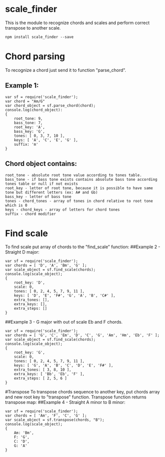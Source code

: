 # scale_finder

This is the module to recognize chords and scales and perform correct transpose to another scale. 

    npm install scale_finder --save

# Chord parsing
To recognize a chord just send it to function "parse_chord".
## Example 1:

    var sf = require('scale_finder');
    var chord = "Am/G"
    var chord_object = sf.parse_chord(chord);
    console.log(chord_object):
    { 
        root_tone: 9,
        bass_tone: 7,
        root_key: 'A',
        bass_key: 'G',
        tones: [ 0, 3, 7, 10 ],
        keys: [ 'A', 'C', 'E', 'G' ],
        suffix: 'm' 
    }
    
## Chord object contains:
    root_tone - absolute root tone value according to tones table.
    bass_tone - if bass tone exists contains absolute bass tone according tones table or null if not exists
    root_key - letter of root tone, because it is possible to have same tone but different letters (ex: A# and Gb)
    bass_key - letter of bass tone
    tones - chord_tones - array of tones in chord relative to root tone which is 0
    keys - chord_keys - array of letters for chord tones 
    suffix - chord modifier
    
# Find scale
To find scale put array of chords to the "find_scale" function:
##Example 2 - Straight D major: 

    var sf = require('scale_finder');
    var chords = [ 'D', 'A', 'Bm', 'G' ];
    var scale_object = sf.find_scale(chords);
    console.log(scale_object);
    { 
        root_key: 'D',
        scale: 0,
        tones: [ 0, 2, 4, 5, 7, 9, 11 ],
        keys: [ 'D', 'E', 'F#', 'G', 'A', 'B', 'C#' ],
        extra_tones: [],
        extra_keys: [],
        extra_steps: [] 
    }
##Example 3 - G major with out of scale Eb and F chords.

    var sf = require('scale_finder');
    var chords = [ 'G', 'C', 'Em', 'D', 'C', 'G', 'Am', 'Hm', 'Eb', 'F' ];
    var scale_object = sf.find_scale(chords);
    console.log(scale_object);
    { 
        root_key: 'G',
        scale: 0,
        tones: [ 0, 2, 4, 5, 7, 9, 11 ],
        keys: [ 'G', 'A', 'B', 'C', 'D', 'E', 'F#' ],
        extra_tones: [ 3, 8, 10 ],
        extra_keys: [ 'Bb', 'Eb', 'F' ],
        extra_steps: [ 2, 5, 6 ] 
    }

#Transpose
To transpose chords sequence to another key, put chords array and new root key to "transpose" function.
Transpose function returns transpose map:
##Example 4 - Straight A minor to B minor:

    var sf = require('scale_finder');
    var chords = [ 'Am', 'F', 'C', 'G' ];
    var scale_object = sf.transpose(chords, "B");
    console.log(scale_object);
    { 
        Am: 'Bm', 
        F: 'G', 
        C: 'D', 
        G: 'A' 
    }



